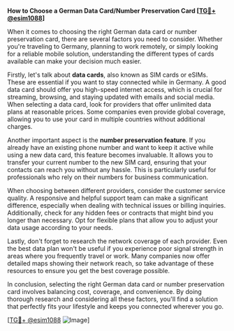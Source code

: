 **How to Choose a German Data Card/Number Preservation Card [[TG💪+ @esim1088](https://t.me/s/esim1088)]**

When it comes to choosing the right German data card or number preservation card, there are several factors you need to consider. Whether you're traveling to Germany, planning to work remotely, or simply looking for a reliable mobile solution, understanding the different types of cards available can make your decision much easier.

Firstly, let's talk about **data cards**, also known as SIM cards or eSIMs. These are essential if you want to stay connected while in Germany. A good data card should offer you high-speed internet access, which is crucial for streaming, browsing, and staying updated with emails and social media. When selecting a data card, look for providers that offer unlimited data plans at reasonable prices. Some companies even provide global coverage, allowing you to use your card in multiple countries without additional charges.

Another important aspect is the **number preservation feature**. If you already have an existing phone number and want to keep it active while using a new data card, this feature becomes invaluable. It allows you to transfer your current number to the new SIM card, ensuring that your contacts can reach you without any hassle. This is particularly useful for professionals who rely on their numbers for business communication.

When choosing between different providers, consider the customer service quality. A responsive and helpful support team can make a significant difference, especially when dealing with technical issues or billing inquiries. Additionally, check for any hidden fees or contracts that might bind you longer than necessary. Opt for flexible plans that allow you to adjust your data usage according to your needs.

Lastly, don't forget to research the network coverage of each provider. Even the best data plan won't be useful if you experience poor signal strength in areas where you frequently travel or work. Many companies now offer detailed maps showing their network reach, so take advantage of these resources to ensure you get the best coverage possible.

In conclusion, selecting the right German data card or number preservation card involves balancing cost, coverage, and convenience. By doing thorough research and considering all these factors, you'll find a solution that perfectly fits your lifestyle and keeps you connected wherever you go.

[[TG💪+ @esim1088](https://t.me/s/esim1088) ![Image](https://i.postimg.cc/Y0z9fWf4/image.png)]